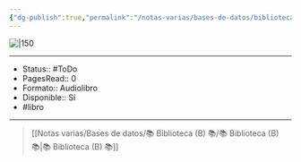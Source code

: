 ```yaml
---
{"dg-publish":true,"permalink":"/notas-varias/bases-de-datos/biblioteca-b/b-el-poder-de-los-habitos/"}
---
```



![|150](http://books.google.com/books/content?id=dtGGDwAAQBAJ&printsec=frontcover&img=1&zoom=1&edge=curl&source=gbs_api)

---

- Status:: #ToDo 
- PagesRead:: 0 
- Formato:: Audiolibro
- Disponible:: Sí 
- #libro 

---

> [[Notas varias/Bases de datos/📚 Biblioteca (B) 📚/📚 Biblioteca (B) 📚\|📚 Biblioteca (B) 📚]]